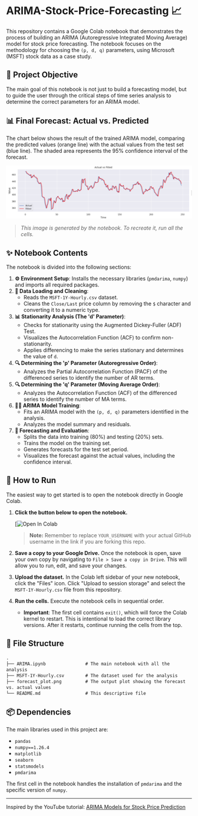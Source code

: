 # ARIMA-Stock-Price-Forecasting 📈

This repository contains a Google Colab notebook that demonstrates the process of building an ARIMA (Autoregressive Integrated Moving Average) model for stock price forecasting. The notebook focuses on the methodology for choosing the `(p, d, q)` parameters, using Microsoft (MSFT) stock data as a case study.

## 🎯 Project Objective

The main goal of this notebook is not just to build a forecasting model, but to guide the user through the critical steps of time series analysis to determine the correct parameters for an ARIMA model.

## 📊 Final Forecast: Actual vs. Predicted

The chart below shows the result of the trained ARIMA model, comparing the predicted values (orange line) with the actual values from the test set (blue line). The shaded area represents the 95% confidence interval of the forecast.

![ARIMA Forecast vs Actual Plot](./forecast_plot.png)
> *This image is generated by the notebook. To recreate it, run all the cells.*

## ✨ Notebook Contents

The notebook is divided into the following sections:

1.  **⚙️ Environment Setup**: Installs the necessary libraries (`pmdarima`, `numpy`) and imports all required packages.
2.  **🧹 Data Loading and Cleaning**:
    *   Reads the `MSFT-1Y-Hourly.csv` dataset.
    *   Cleans the `Close/Last` price column by removing the `$` character and converting it to a numeric type.
3.  **📊 Stationarity Analysis (The 'd' Parameter)**:
    *   Checks for stationarity using the Augmented Dickey-Fuller (ADF) Test.
    *   Visualizes the Autocorrelation Function (ACF) to confirm non-stationarity.
    *   Applies differencing to make the series stationary and determines the value of `d`.
4.  **🔍 Determining the 'p' Parameter (Autoregressive Order)**:
    *   Analyzes the Partial Autocorrelation Function (PACF) of the differenced series to identify the number of AR terms.
5.  **🔍 Determining the 'q' Parameter (Moving Average Order)**:
    *   Analyzes the Autocorrelation Function (ACF) of the differenced series to identify the number of MA terms.
6.  **🏋️‍♀️ ARIMA Model Training**:
    *   Fits an ARIMA model with the `(p, d, q)` parameters identified in the analysis.
    *   Analyzes the model summary and residuals.
7.  **🔮 Forecasting and Evaluation**:
    *   Splits the data into training (80%) and testing (20%) sets.
    *   Trains the model on the training set.
    *   Generates forecasts for the test set period.
    *   Visualizes the forecast against the actual values, including the confidence interval.

## 🚀 How to Run

The easiest way to get started is to open the notebook directly in Google Colab.

1.  **Click the button below to open the notebook.**
    
    [![Open In Colab](https://colab.research.google.com/github/daniballester-ai/ARIMA-Stock-Price-Forecasting/blob/main/ARIMA.ipynb)
    > **Note:** Remember to replace `YOUR_USERNAME` with your actual GitHub username in the link if you are forking this repo.

2.  **Save a copy to your Google Drive.**
    Once the notebook is open, save your own copy by navigating to `File > Save a copy in Drive`. This will allow you to run, edit, and save your changes.

3.  **Upload the dataset.**
    In the Colab left sidebar of your new notebook, click the "Files" icon. Click "Upload to session storage" and select the `MSFT-1Y-Hourly.csv` file from this repository.

4.  **Run the cells.**
    Execute the notebook cells in sequential order.
    *   **Important**: The first cell contains `exit()`, which will force the Colab kernel to restart. This is intentional to load the correct library versions. After it restarts, continue running the cells from the top.

## 📂 File Structure

```
.
├── ARIMA.ipynb               # The main notebook with all the analysis
├── MSFT-1Y-Hourly.csv        # The dataset used for the analysis
├── forecast_plot.png         # The output plot showing the forecast vs. actual values
└── README.md                 # This descriptive file
```

## 📦 Dependencies

The main libraries used in this project are:

*   `pandas`
*   `numpy==1.26.4`
*   `matplotlib`
*   `seaborn`
*   `statsmodels`
*   `pmdarima`

The first cell in the notebook handles the installation of `pmdarima` and the specific version of `numpy`.

---

Inspired by the YouTube tutorial: [ARIMA Models for Stock Price Prediction](https://www.youtube.com/watch?v=gqryqIlvEoM)
